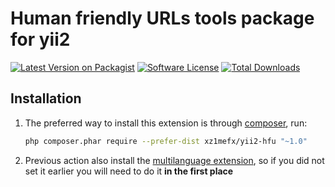 Human friendly URLs tools package for yii2
=======================

[![Latest Version on Packagist][ico-version]][link-packagist]
[![Software License][ico-license]](LICENSE.md)
[![Total Downloads][ico-downloads]][link-packagist]
<!--
The extension is a package of tools to implement multilanguage in Yii2 project:
- Automatically redirects the user to the URL selected (automatically or manually) language and remembers the user
selected language
- Automatically collect all new translates into DB
- Has a widget to set a correct hreflang attributes
- Provides a CRUD actions for edit the list of languages and the interface translations
- Has a widget to create language selector (for adminlte theme)
-->
Installation
------------

1. The preferred way to install this extension is through [composer](http://getcomposer.org/download/), run:
    ```bash
    php composer.phar require --prefer-dist xz1mefx/yii2-hfu "~1.0"
    ```
2. Previous action also install the [multilanguage extension][link-multilang-extension],
so if you did not set it earlier you will need to do it **in the first place**

[ico-version]: https://img.shields.io/github/release/xz1mefx/yii2-hfu.svg
[ico-license]: https://img.shields.io/badge/license-MIT-brightgreen.svg
[ico-downloads]: https://img.shields.io/packagist/dt/xz1mefx/yii2-hfu.svg

[link-packagist]: https://packagist.org/packages/xz1mefx/yii2-hfu
[link-multilang-extension]: https://github.com/xZ1mEFx/yii2-multilang
[link-adminlte-extension]: https://github.com/xZ1mEFx/yii2-adminlte
[link-autocomplete-extension]: https://github.com/iiifx-production/yii2-autocomplete-helper
